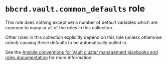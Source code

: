 `bbcrd.vault.common_defaults` role
==================================

This role does nothing except set a number of default variables which are
common to many or all of the roles in this collection.

Other roles in this collection explicitly depend on this role (unless otherwise
noted) causing these defaults to be automatically pulled in.

See the [Ansible conventions for Vault cluster management playbooks and roles
documentation](../../docs/ansible_cluster_management_conventions.md) for more
information.
